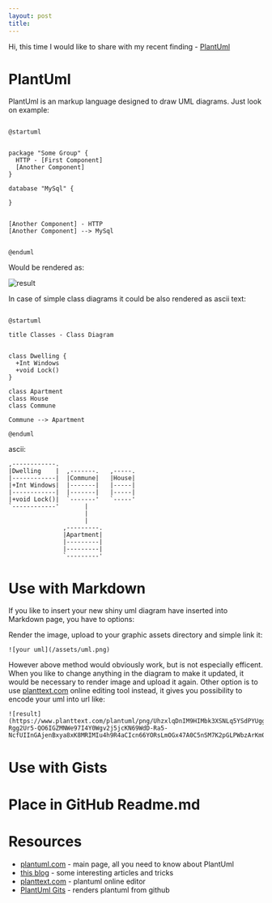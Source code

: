 ```yaml
---
layout: post
title: 
---
```


Hi, this time I would like to share with my recent finding - [PlantUml](http://plantuml.com)

# PlantUml

PlantUml is an markup language designed to draw UML diagrams. 
Just look on example: 

```plantuml

@startuml


package "Some Group" {
  HTTP - [First Component]
  [Another Component]
}
 
database "MySql" {
  
}


[Another Component] - HTTP
[Another Component] --> MySql


@enduml
```

Would be rendered as: 

![result](https://www.planttext.com/plantuml/png/UhzxlqDnIM9HIMbk3XSNLq5YSdPYUgg2Kd1-Rgg2Ur5-QO6IGZMNWe97I4Y0Wgv2j5jcKN69WdD-Ra5-NcfUIInGAjenBxya8xK8MRIMIu4h9R4aCIcn66YORsLmOGx47A0C5nSM7K2pGLPWbzArKm0R0TJga9gN0dGgG8010000)

In case of simple class diagrams it could be also rendered as ascii text:

```plantuml

@startuml

title Classes - Class Diagram


class Dwelling {
  +Int Windows
  +void Lock()
}

class Apartment
class House
class Commune

Commune --> Apartment

@enduml
```

ascii: 

```
,------------.                     
|Dwelling    |  ,-------.   ,-----.
|------------|  |Commune|   |House|
|+Int Windows|  |-------|   |-----|
|------------|  |-------|   |-----|
|+void Lock()|  `-------'   `-----'
`------------'       |             
                     |             
                     |             
               ,---------.         
               |Apartment|         
               |---------|         
               |---------|         
               `---------'         
```


# Use with Markdown

If you like to insert your new shiny uml diagram have inserted into Markdown page, you have to options: 

Render the image, upload to your graphic assets directory and simple link it: 

```
![your uml](/assets/uml.png)
```

However above method would obviously work, but is not especially efficent. When you like to change anything in the diagram to make it updated, it would
be necessary to render image and upload it again. 
Other option is to use [planttext.com](http:planttext.com) online editing tool instead, it gives you possibility to encode your uml into url like:

```
![result](https://www.planttext.com/plantuml/png/UhzxlqDnIM9HIMbk3XSNLq5YSdPYUgg2Kd1-Rgg2Ur5-QO6IGZMNWe97I4Y0Wgv2j5jcKN69WdD-Ra5-NcfUIInGAjenBxya8xK8MRIMIu4h9R4aCIcn66YORsLmOGx47A0C5nSM7K2pGLPWbzArKm0R0TJgagN0dGgG8010000)
```


# Use with Gists


# Place in GitHub Readme.md

# Resources

* [plantuml.com](http://plantuml.com/) - main page, all you need to know about PlantUml
* [this blog](https://rdmueller.github.io/plantuml-gradle/) - some interesting articles and tricks 
* [planttext.com](planttext.com) - plantuml online editor
* [PlantUml Gits](http://uml.mvnsearch.org) - renders plantuml from github 
